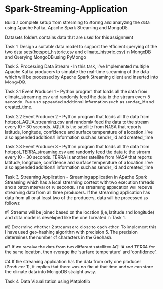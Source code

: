 # Spark-Streaming-Application
Build a complete setup from streaming to storing and analyzing the data using Apache Kafka, Apache Spark Streaming and MongoDB.

Datasets folders contains data that are used for this assignment

Task 1. Design a suitable data model to support the efficient querying of the two data sets(hotspot_historic.csv and climate_historic.csv) in MongoDB and Querying MongoDB using PyMongo

Task 2. Processing Data Stream - In this task, I've Implemented multiple Apache Kafka producers to simulate the real-time streaming of the data which will be processed by Apache Spark Streaming client and inserted into MongoDB.

Task 2.1 Event Producer 1 - Python program that loads all the data from climate_streaming.csv and randomly feed the data to the stream every 5 seconds. I've also appended additional information such as sender_id and created_time.

Task 2.2 Event Producer 2 - Python program that loads all the data from hotspot_AQUA_streaming.csv and randomly feed the data to the stream every 10 - 30 seconds. AQUA is the satellite from NASA that reports latitude, longitude, confidence and surface temperature of a location. I've also appended additional information such as sender_id and created_time

Task 2.3 Event Producer 3 - Python program that loads all the data from hotspot_TERRA_streaming.csv and randomly feed the data to the stream every 10 - 30 seconds. TERRA is another satellite from NASA that reports latitude, longitude, confidence and surface temperature of a location. I've also appended additional information such as sender_id and created_time

Task 3. Streaming Application - Streaming application in Apache Spark Streaming which has a local streaming context with two execution threads and a batch interval of 10 seconds. The streaming application will receive streaming data from all three producers. If the streaming application has data from all or at least two of the producers, data will be processed as follows:

#1 Streams will be joined based on the location (i,e, latitude and longitude) and data model is developed like the one I created in Task 1.

#2 Determine whether 2 streams are close to each other. To implement this I have used geo-hashing algorithm with precision 5. The precision determines the number of characters in the Geohash.

#3 If we receive the data from two different satellites AQUA and TERRA for the same location, then average the ‘surface temperature’ and ‘confidence’.

#4 If the streaming application has the data from only one producer (Producer 1), it implies that there was no fire at that time and we can store the climate data into MongoDB straight away.

Task 4. Data Visualization using Matplotlib
